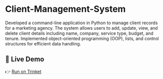 # Client-Management-System
Developed a command-line application in Python to manage client records for a marketing agency. The system allows users to add, update, view, and delete client details including name, company, service type, budget, and tenure. Implemented object-oriented programming (OOP), lists, and control structures for efficient data handling.
## 🔗 Live Demo

👉 [Run on Trinket]((https://trinket.io/python3/05818c74d469))
